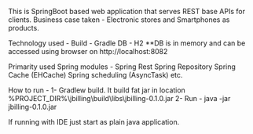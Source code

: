 This is SpringBoot based web application that serves REST base APIs for clients.
Business case taken - Electronic stores and Smartphones as products.

Technology used -
Build - Gradle
DB - H2 
**DB is in memory and can be accessed using browser on http://localhost:8082
 

Primarity used Spring modules -
Spring Rest
Spring Repository
Spring Cache (EHCache)
Spring scheduling (AsyncTask) etc.



How to run -
1- Gradlew build. It build fat jar in location %PROJECT_DIR%\jbilling\build\libs\jbilling-0.1.0.jar
2- Run - java -jar jbilling-0.1.0.jar

If running with IDE just start as plain java application.

